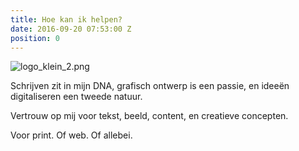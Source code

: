 ```yaml
---
title: Hoe kan ik helpen?
date: 2016-09-20 07:53:00 Z
position: 0
---
```


![logo_klein_2.png](/uploads/logo_klein_2.png)

Schrijven zit in mijn DNA, grafisch ontwerp is een passie, en ideeën digitaliseren een tweede natuur. 


Vertrouw op mij voor tekst, beeld, content, en creatieve concepten. 


Voor print. Of web. Of allebei.